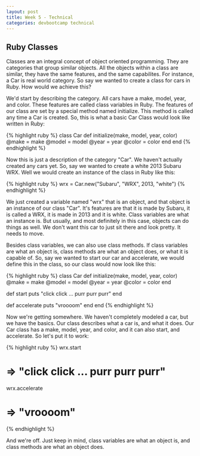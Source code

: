```yaml
---
layout: post
title: Week 5 - Technical
categories: devbootcamp technical
---
```



Ruby Classes
------------

Classes are an integral concept of object oriented programming. They are categories that group similar objects. All the objects within a class are similar, they have the same features, and the same capabilites. For instance, a Car is real world category. So say we wanted to create a class for cars in Ruby. How would we achieve this?

We'd start by describing the category. All cars have a make, model, year, and color. These features are called class variables in Ruby. The features of our class are set by a special method named initialize. This method is called any time a Car is created. So, this is what a basic Car Class would look like written in Ruby:

{% highlight ruby %}
class Car
       def initialize(make, model, year, color)
         @make = make
         @model = model
         @year = year
         @color = color
       end
end
{% endhighlight %}

Now this is just a description of the category "Car". We haven't actually created any cars yet. So, say we wanted to create a white 2013 Subaru WRX. Well we would create an instance of the class in Ruby like this:

{% highlight ruby %}
wrx = Car.new("Subaru", "WRX", 2013, "white")
{% endhighlight %}

We just created a variable named "wrx" that is an object, and that object is an instance of our class "Car". It's features are that it is made by Subaru, it is called a WRX, it is made in 2013 and it is white. Class variables are what an instance is. But usually, and most definitely in this case, objects can do things as well. We don't want this car to just sit there and look pretty. It needs to move.

Besides class variables, we can also use class methods. If class variables are what an object is, class methods are what an object does, or what it is capable of. So, say we wanted to start our car and accelerate, we would define this in the class, so our class would now look like this:

{% highlight ruby %}
class Car
   def initialize(make, model, year, color)
     @make = make
     @model = model
     @year = year
     @color = color
   end

   def start
      puts "click click ... purr purr purr"
   end
	
   def accelerate
      puts "vroooom"
   end
end
{% endhighlight %}

Now we're getting somewhere. We haven't completely modeled a car, but we have the basics. Our class describes what a car is, and what it does. Our Car class has a make, model, year, and color, and it can also start, and accelerate. So let's put it to work:

{% highlight ruby %}
wrx.start
# => "click click ... purr purr purr"

wrx.accelerate
# => "vroooom"
{% endhighlight %}

And we're off. Just keep in mind, class variables are what an object is, and class methods are what an object does.
